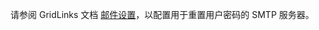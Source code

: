 请参阅 GridLinks 文档 [邮件设置](https://thingsboard.io/docs/user-guide/ui/mail-settings/)，以配置用于重置用户密码的 SMTP 服务器。